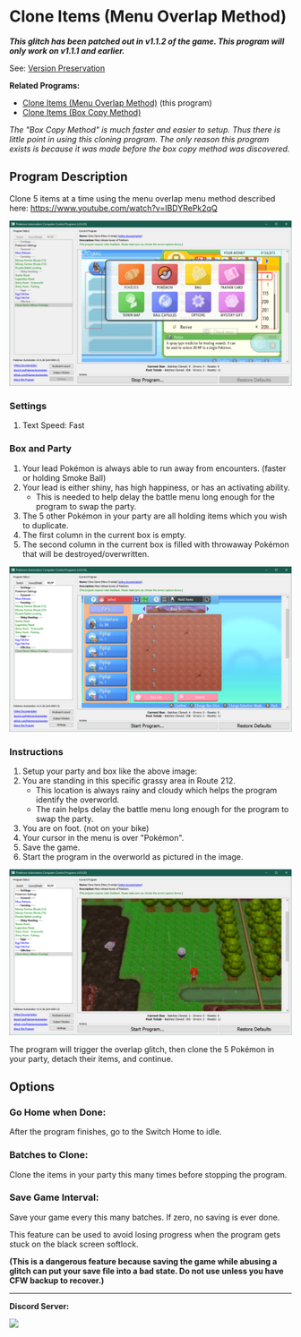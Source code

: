 # Clone Items (Menu Overlap Method)

***This glitch has been patched out in v1.1.2 of the game. This program will only work on v1.1.1 and earlier.***

See: [Version Preservation](VersionPreservation.md)

**Related Programs:**
- [Clone Items (Menu Overlap Method)](CloneItemsMenuOverlap.md) (this program)
- [Clone Items (Box Copy Method)](CloneItemsBoxCopy.md)

*The "Box Copy Method" is much faster and easier to setup. Thus there is little point in using this cloning program. The only reason this program exists is because it was made before the box copy method was discovered.*

## Program Description

Clone 5 items at a time using the menu overlap menu method described here: https://www.youtube.com/watch?v=IBDYRePk2qQ

<img src="images/CloneItemsMenuOverlap-0.png">

### Settings

1. Text Speed: Fast

### Box and Party

1. Your lead Pokémon is always able to run away from encounters. (faster or holding Smoke Ball)
2. Your lead is either shiny, has high happiness, or has an activating ability.
   - This is needed to help delay the battle menu long enough for the program to swap the party.
3. The 5 other Pokémon in your party are all holding items which you wish to duplicate.
4. The first column in the current box is empty.
5. The second column in the current box is filled with throwaway Pokémon that will be destroyed/overwritten.

<img src="images/CloneItemsMenuOverlap-2.png">

### Instructions

1. Setup your party and box like the above image:
2. You are standing in this specific grassy area in Route 212.
   - This location is always rainy and cloudy which helps the program identify the overworld.
   - The rain helps delay the battle menu long enough for the program to swap the party.
2. You are on foot. (not on your bike)
3. Your cursor in the menu is over "Pokémon".
4. Save the game.
5. Start the program in the overworld as pictured in the image.

<img src="images/CloneItemsMenuOverlap-1.png">

The program will trigger the overlap glitch, then clone the 5 Pokémon in your party, detach their items, and continue.


## Options

### Go Home when Done:

After the program finishes, go to the Switch Home to idle.

### Batches to Clone:

Clone the items in your party this many times before stopping the program.

### Save Game Interval:

Save your game every this many batches. If zero, no saving is ever done.

This feature can be used to avoid losing progress when the program gets stuck on the black screen softlock.

**(This is a dangerous feature because saving the game while abusing a glitch can put your save file into a bad state. Do not use unless you have CFW backup to recover.)**


<hr>

**Discord Server:** 

[<img src="https://canary.discordapp.com/api/guilds/695809740428673034/widget.png?style=banner2">](https://discord.gg/cQ4gWxN)


